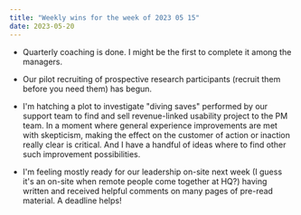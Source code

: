 ```yaml
---
title: "Weekly wins for the week of 2023 05 15"
date: 2023-05-20
---
```


- Quarterly coaching is done. I might be the first to complete it among the managers.

- Our pilot recruiting of prospective research participants (recruit them before you need them) has begun.

- I'm hatching a plot to investigate "diving saves" performed by our support team to find and sell revenue-linked usability project to the PM team. In a moment where general experience improvements are met with skepticism, making the effect on the customer of action or inaction really clear is critical. And I have a handful of ideas where to find other such improvement possibilities.

- I'm feeling mostly ready for our leadership on-site next week (I guess it's an on-site when remote people come together at HQ?) having written and received helpful comments on many pages of pre-read material. A deadline helps!
